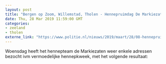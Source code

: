 ```yaml
---
layout: post
title: "Bergen op Zoom, Willemstad, Tholen - Hennepruimdag De Markiezaten"
date: Thu, 28 Mar 2019 11:59:00 GMT
categories: 
- zeeland 
- tholen 
externe_link: "https://www.politie.nl/nieuws/2019/maart/28/08-hennepruimdag-de-markiezaten.html"
---
```


Woensdag heeft het hennepteam de Markiezaten weer enkele adressen bezocht ivm vermoedelijke hennepkweek, met het volgende resultaat:
